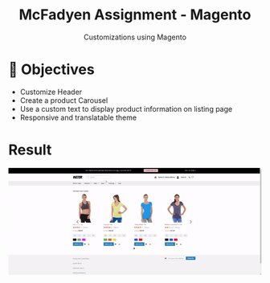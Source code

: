 <h1 align="center">McFadyen Assignment - Magento</h1>

<p align="center">Customizations using Magento</p>

<h1 align="left">🎯 Objectives </h1>

- Customize Header
- Create a product Carousel
- Use a custom text to display product information on listing page
- Responsive and translatable theme

<h1 align="left">Result </h1>
<p align="center">
  <img src="app/design/frontend/Assignment/custom/assets/demo.gif" alt="animated" />
</p>
